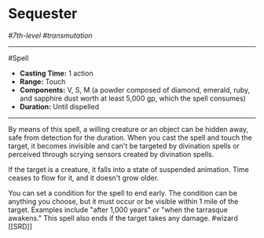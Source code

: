 # Sequester
*#7th-level #transmutation*
___ 
#Spell
- **Casting Time:** 1 action
- **Range:** Touch
- **Components:** V, S, M (a powder composed of diamond, emerald, ruby, and sapphire dust worth at least 5,000 gp, which the spell consumes)
- **Duration:** Until dispelled
---
By means of this spell, a willing creature or an object can be hidden away, safe from detection for the duration. When you cast the spell and touch the target, it becomes invisible and can't be targeted by divination spells or perceived through scrying sensors created by divination spells.

If the target is a creature, it falls into a state of suspended animation. Time ceases to flow for it, and it doesn't grow older.

You can set a condition for the spell to end early. The condition can be anything you choose, but it must occur or be visible within 1 mile of the target. Examples include "after 1,000 years" or "when the tarrasque awakens." This spell also ends if the target takes any damage.
#wizard
[[SRD]]